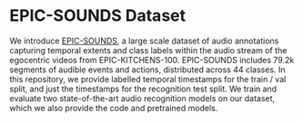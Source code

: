# EPIC-SOUNDS Dataset

We introduce [EPIC-SOUNDS](https://epic-kitchens.github.io/epic-sounds/), a large scale dataset of audio annotations capturing temporal extents and class labels within the audio stream of the egocentric videos from EPIC-KITCHENS-100. EPIC-SOUNDS includes 79.2k segments of audible events and actions, distributed across 44 classes. In this repository, we provide labelled temporal timestamps for the train / val split, and just the timestamps for the recognition test split. We train and evaluate two state-of-the-art audio recognition models on our dataset, which we also provide the code and pretrained models.
